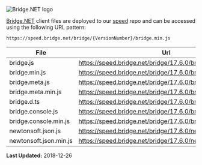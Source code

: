 ![Bridge.NET logo](https://speed.bridge.net/identity/bridgedotnet-sh.png)


[Bridge.NET](https://bridge.net) client files are deployed to our [speed](https://github.com/bridgedotnet/speed.bridge.net/tree/master/bridge) repo and can be accessed using the following URL pattern:

```
https://speed.bridge.net/bridge/{VersionNumber}/bridge.min.js
```

File | Url
---- | ----
bridge.js | https://speed.bridge.net/bridge/17.6.0/bridge.js
bridge.min.js | https://speed.bridge.net/bridge/17.6.0/bridge.min.js
bridge.meta.js | https://speed.bridge.net/bridge/17.6.0/bridge.meta.js
bridge.meta.min.js | https://speed.bridge.net/bridge/17.6.0/bridge.meta.min.js
bridge.d.ts | https://speed.bridge.net/bridge/17.6.0/bridge.d.ts
bridge.console.js | https://speed.bridge.net/bridge/17.6.0/bridge.console.js
bridge.console.min.js | https://speed.bridge.net/bridge/17.6.0/bridge.console.min.js
newtonsoft.json.js | https://speed.bridge.net/bridge/17.6.0/newtonsoft.json.js
newtonsoft.json.min.js | https://speed.bridge.net/bridge/17.6.0/newtonsoft.json.min.js

**Last Updated:** 2018-12-26
